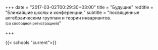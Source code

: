 +++
date = "2017-03-02T00:29:30+03:00"
title = "Будущие"
redtitle = "Ближайшие школы и конференции," 
subtitle = "посвященные алгебраическим группам и теории инвариантов. <br/> <small>(со свободной регистрацией)</small>"

+++

{{< schools "current">}}
